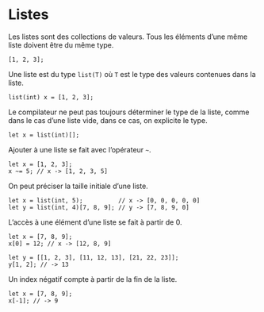# Listes

Les listes sont des collections de valeurs.
Tous les éléments d’une même liste doivent être du même type.
```grimoire
[1, 2, 3];
```

Une liste est du type `list(T)` où `T` est le type des valeurs contenues dans la liste.
```grimoire
list(int) x = [1, 2, 3];
```

Le compilateur ne peut pas toujours déterminer le type de la liste, comme dans le cas d’une liste vide, dans ce cas, on explicite le type.
```grimoire
let x = list(int)[];
```

Ajouter à une liste se fait avec l’opérateur `~`.
```grimoire
let x = [1, 2, 3];
x ~= 5; // x -> [1, 2, 3, 5]
```

On peut préciser la taille initiale d’une liste.
```grimoire
let x = list(int, 5);          // x -> [0, 0, 0, 0, 0]
let y = list(int, 4)[7, 8, 9]; // y -> [7, 8, 9, 0]
```

L’accès à une élément d’une liste se fait à partir de 0.
```grimoire
let x = [7, 8, 9];
x[0] = 12; // x -> [12, 8, 9]

let y = [[1, 2, 3], [11, 12, 13], [21, 22, 23]];
y[1, 2]; // -> 13
```

Un index négatif compte à partir de la fin de la liste.
```grimoire
let x = [7, 8, 9];
x[-1]; // -> 9
```